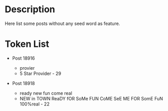 
# Description

Here list some posts without any seed word as feature.

# Token List

- Post 18916
    - provier
    - 5 Star Provider  - 29

- Post 18918
    - ready new fun come real 
    - NEW in TOWN ReaDY fOR SoMe FUN CoME SeE ME FOR SomE FuN 100%real - 22 


